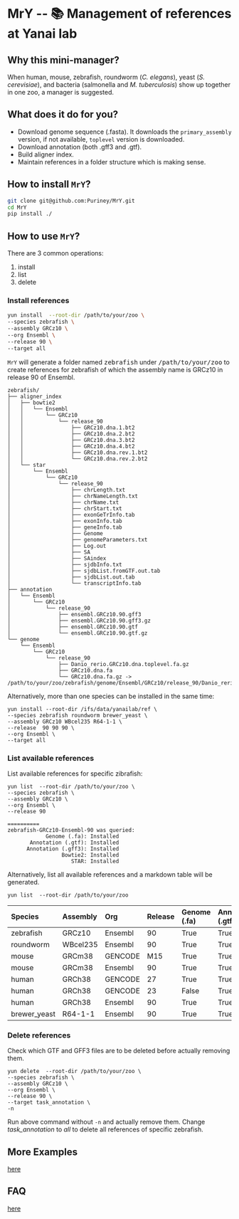 # MrY -- :books: Management of references at Yanai lab

## Why this mini-manager?

When human, mouse, zebrafish, roundworm (*C. elegans*), yeast (*S. cerevisiae*),
and bacteria (salmonella and *M. tuberculosis*) show up together in one zoo,
a manager is suggested.


## What does it do for you?

- Download genome sequence (.fasta). It downloads the `primary_assembly`
version, if not available, `toplevel` version is downloaded.
- Download annotation (both .gff3 and .gtf).
- Build aligner index.
- Maintain references in a folder structure which is making sense.


## How to install `MrY`?

```bash
git clone git@github.com:Puriney/MrY.git
cd MrY
pip install ./
```

## How to use `MrY`?

There are 3 common operations:

1. install
2. list
3. delete

### Install references

``` bash
yun install  --root-dir /path/to/your/zoo \
--species zebrafish \
--assembly GRCz10 \
--org Ensembl \
--release 90 \
--target all
```

`MrY` will generate a folder named <kbd>zebrafish</kbd> under <kbd>/path/to/your/zoo</kbd>
to create references for zebrafish of which the assembly name is GRCz10 in
release 90 of Ensembl.

```
zebrafish/
├── aligner_index
│   ├── bowtie2
│   │   └── Ensembl
│   │       └── GRCz10
│   │           └── release_90
│   │               ├── GRCz10.dna.1.bt2
│   │               ├── GRCz10.dna.2.bt2
│   │               ├── GRCz10.dna.3.bt2
│   │               ├── GRCz10.dna.4.bt2
│   │               ├── GRCz10.dna.rev.1.bt2
│   │               └── GRCz10.dna.rev.2.bt2
│   └── star
│       └── Ensembl
│           └── GRCz10
│               └── release_90
│                   ├── chrLength.txt
│                   ├── chrNameLength.txt
│                   ├── chrName.txt
│                   ├── chrStart.txt
│                   ├── exonGeTrInfo.tab
│                   ├── exonInfo.tab
│                   ├── geneInfo.tab
│                   ├── Genome
│                   ├── genomeParameters.txt
│                   ├── Log.out
│                   ├── SA
│                   ├── SAindex
│                   ├── sjdbInfo.txt
│                   ├── sjdbList.fromGTF.out.tab
│                   ├── sjdbList.out.tab
│                   └── transcriptInfo.tab
├── annotation
│   └── Ensembl
│       └── GRCz10
│           └── release_90
│               ├── ensembl.GRCz10.90.gff3
│               ├── ensembl.GRCz10.90.gff3.gz
│               ├── ensembl.GRCz10.90.gtf
│               └── ensembl.GRCz10.90.gtf.gz
└── genome
    └── Ensembl
        └── GRCz10
            └── release_90
                ├── Danio_rerio.GRCz10.dna.toplevel.fa.gz
                ├── GRCz10.dna.fa
                └── GRCz10.dna.fa.gz -> /path/to/your/zoo/zebrafish/genome/Ensembl/GRCz10/release_90/Danio_rerio.GRCz10.dna.toplevel.fa.gz
```

Alternatively, more than one species can be installed in the same time:

```
yun install --root-dir /ifs/data/yanailab/ref \
--species zebrafish roundworm brewer_yeast \
--assembly GRCz10 WBcel235 R64-1-1 \
--release  90 90 90 \
--org Ensembl \
--target all
```

### List available references

List available references for specific zibrafish:
```
yun list  --root-dir /path/to/your/zoo \
--species zebrafish \
--assembly GRCz10 \
--org Ensembl \
--release 90
```

```
==========
zebrafish-GRCz10-Ensembl-90 was queried:
            Genome (.fa): Installed
       Annotation (.gtf): Installed
      Annotation (.gff3): Installed
                 Bowtie2: Installed
                    STAR: Installed
```

Alternatively, list all available references and a markdown table will be generated.

```
yun list  --root-dir /path/to/your/zoo
```

| Species      | Assembly   | Org     | Release   | Genome (.fa)   | Annotation (.gtf)   | Annotation (.gff3)   | Bowtie2   | STAR   |
|:-------------|:-----------|:--------|:----------|:---------------|:--------------------|:---------------------|:----------|:-------|
| zebrafish    | GRCz10     | Ensembl | 90        | True           | True                | True                 | True      | True   |
| roundworm    | WBcel235   | Ensembl | 90        | True           | True                | True                 | False     | False  |
| mouse        | GRCm38     | GENCODE | M15       | True           | True                | True                 | True      | True   |
| mouse        | GRCm38     | Ensembl | 90        | True           | True                | True                 | True      | True   |
| human        | GRCh38     | GENCODE | 27        | True           | True                | True                 | True      | True   |
| human        | GRCh38     | GENCODE | 23        | False          | True                | True                 | False     | False  |
| human        | GRCh38     | Ensembl | 90        | True           | True                | True                 | True      | True   |
| brewer_yeast | R64-1-1    | Ensembl | 90        | True           | True                | True                 | True      | True   |


### Delete references

Check which GTF and GFF3 files are to be deleted before actually removing them.
```
yun delete  --root-dir /path/to/your/zoo \
--species zebrafish \
--assembly GRCz10 \
--org Ensembl \
--release 90 \
--target task_annotation \
-n
```
Run above command without `-n` and actually remove them. Change
*task_annotation* to *all* to delete all references of specific zebrafish.

## More Examples

[here](https://github.com/Puriney/MrY/wiki/More-Example)

## FAQ

[here](https://github.com/Puriney/MrY/wiki/FAQ)

